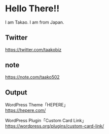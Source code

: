 # Hello There!!
I am Takao. I am from Japan.<br>

## Twitter
https://twitter.com/taakobiz

## note
https://note.com/taako502

## Output
WordPress Theme「HEPERE」<br>
https://hepere.com/<br>

WordPress Plugin「Custom Card Link」<br>
https://wordpress.org/plugins/custom-card-link/
